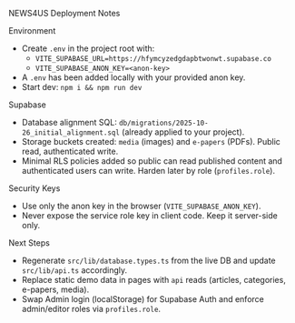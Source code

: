 NEWS4US Deployment Notes

Environment
- Create `.env` in the project root with:
  - `VITE_SUPABASE_URL=https://hfymcyzedgdapbtwonwt.supabase.co`
  - `VITE_SUPABASE_ANON_KEY=<anon-key>`
- A `.env` has been added locally with your provided anon key.
- Start dev: `npm i && npm run dev`

Supabase
- Database alignment SQL: `db/migrations/2025-10-26_initial_alignment.sql` (already applied to your project).
- Storage buckets created: `media` (images) and `e-papers` (PDFs). Public read, authenticated write.
- Minimal RLS policies added so public can read published content and authenticated users can write. Harden later by role (`profiles.role`).

Security Keys
- Use only the anon key in the browser (`VITE_SUPABASE_ANON_KEY`).
- Never expose the service role key in client code. Keep it server-side only.

Next Steps
- Regenerate `src/lib/database.types.ts` from the live DB and update `src/lib/api.ts` accordingly.
- Replace static demo data in pages with `api` reads (articles, categories, e-papers, media).
- Swap Admin login (localStorage) for Supabase Auth and enforce admin/editor roles via `profiles.role`.
